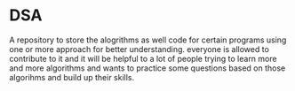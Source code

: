 # DSA
 A repository to store the alogrithms as well code for certain programs using one or more approach for better understanding.
 everyone is allowed to contribute to it and it will be helpful to a lot of people trying to learn more and more algorithms and wants to practice 
 some questions based on those algorihms and build up their skills.
